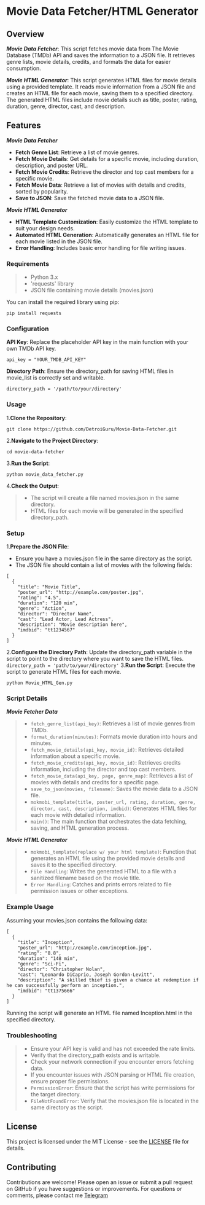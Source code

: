 # Movie Data Fetcher/HTML Generator

## Overview

***Movie Data Fetcher***:
 This script fetches movie data from The Movie Database (TMDb) API and saves the information to a JSON file. It retrieves genre lists, movie details, credits, and formats the data for easier consumption. 

***Movie HTML Generator***:
This script generates HTML files for movie details using a provided template. It reads movie information from a JSON file and creates an HTML file for each movie, saving them to a specified directory. The generated HTML files include movie details such as title, poster, rating, duration, genre, director, cast, and description.


## Features

***Movie Data Fetcher***
- **Fetch Genre List**: Retrieve a list of movie genres.
- **Fetch Movie Details**: Get details for a specific movie, including duration, description, and poster URL.
- **Fetch Movie Credits**: Retrieve the director and top cast members for a specific movie.
- **Fetch Movie Data**: Retrieve a list of movies with details and credits, sorted by popularity.
- **Save to JSON**: Save the fetched movie data to a JSON file.

***Movie HTML Generator***
- **HTML Template Customization**: Easily customize the HTML template to suit your design needs.
- **Automated HTML Generation**: Automatically generates an HTML file for each movie listed in the JSON file.
- **Error Handling**: Includes basic error handling for file writing issues.


### Requirements

>- Python 3.x
>- 'requests' library
>- JSON file containing movie details (movies.json)

You can install the required library using pip:
```
pip install requests
```


### Configuration

**API Key**: Replace the placeholder API key in the main function with your own TMDb API key.

`api_key = "YOUR_TMDB_API_KEY"`

**Directory Path**: Ensure the directory_path for saving HTML files in movie_list is correctly set and writable.

`directory_path = '/path/to/your/directory'`


### Usage

1.**Clone the Repository**:
```
git clone https://github.com/DetroiGuru/Movie-Data-Fetcher.git
```
2.**Navigate to the Project Directory**:
```
cd movie-data-fetcher
```
3.**Run the Script**:
```
python movie_data_fetcher.py
```
4.**Check the Output**:
>- The script will create a file named movies.json in the same directory.
>- HTML files for each movie will be generated in the specified directory_path.


### Setup

1.**Prepare the JSON File**:
- Ensure you have a movies.json file in the same directory as the script.
- The JSON file should contain a list of movies with the following fields:
```
[
  {
    "title": "Movie Title",
    "poster_url": "http://example.com/poster.jpg",
    "rating": "4.5",
    "duration": "120 min",
    "genre": "Action",
    "director": "Director Name",
    "cast": "Lead Actor, Lead Actress",
    "description": "Movie description here",
    "imdbid": "tt1234567"
  }
]
```
2.**Configure the Directory Path**: 
Update the directory_path variable in the script to point to the directory where you want to save the HTML files.
`directory_path = 'path/to/your/directory'`
3.**Run the Script**:
Execute the script to generate HTML files for each movie.
```
python Movie_HTML_Gen.py
```


### Script Details

***Movie Fetcher Data***
>- `fetch_genre_list(api_key)`: Retrieves a list of movie genres from TMDb.
>- `format_duration(minutes)`: Formats movie duration into hours and minutes.
>- `fetch_movie_details(api_key, movie_id)`: Retrieves detailed information about a specific movie.
>- `fetch_movie_credits(api_key, movie_id)`: Retrieves credits information, including the director and top cast members.
>- `fetch_movie_data(api_key, page, genre_map)`: Retrieves a list of movies with details and credits for a specific page.
>- `save_to_json(movies, filename)`: Saves the movie data to a JSON file.
>- `mokmobi_template(title, poster_url, rating, duration, genre, director, cast, description, imdbid)`: Generates HTML files for each movie with detailed information.
>- `main()`: The main function that orchestrates the data fetching, saving, and HTML generation process.

***Movie HTML Generator***
>- `mokmobi_template(replace w/ your html template)`: Function that generates an HTML file using the provided movie details and saves it to the specified directory.
>- `File Handling`: Writes the generated HTML to a file with a sanitized filename based on the movie title.
>- `Error Handling`: Catches and prints errors related to file permission issues or other exceptions.


### Example Usage
Assuming your movies.json contains the following data:
```
[
  {
    "title": "Inception",
    "poster_url": "http://example.com/inception.jpg",
    "rating": "8.8",
    "duration": "148 min",
    "genre": "Sci-Fi",
    "director": "Christopher Nolan",
    "cast": "Leonardo DiCaprio, Joseph Gordon-Levitt",
    "description": "A skilled thief is given a chance at redemption if he can successfully perform an inception.",
    "imdbid": "tt1375666"
  }
]
```
Running the script will generate an HTML file named Inception.html in the specified directory.


### Troubleshooting

>- Ensure your API key is valid and has not exceeded the rate limits.
>- Verify that the directory_path exists and is writable.
>- Check your network connection if you encounter errors fetching data.
>- If you encounter issues with JSON parsing or HTML file creation, ensure proper file permissions.
>- `PermissionError`: Ensure that the script has write permissions for the target directory.
>- `FileNotFoundError`: Verify that the movies.json file is located in the same directory as the script.


## License
This project is licensed under the MIT License - see the [LICENSE](https://github.com/DetroitGuru/Movie-Data-Fetcher/LICENSED.txt) file for details.

## Contributing
Contributions are welcome! Please open an issue or submit a pull request on GitHub if you have suggestions or improvements.
For questions or comments, please contact me [Telegram](t.me/detroitguru)
